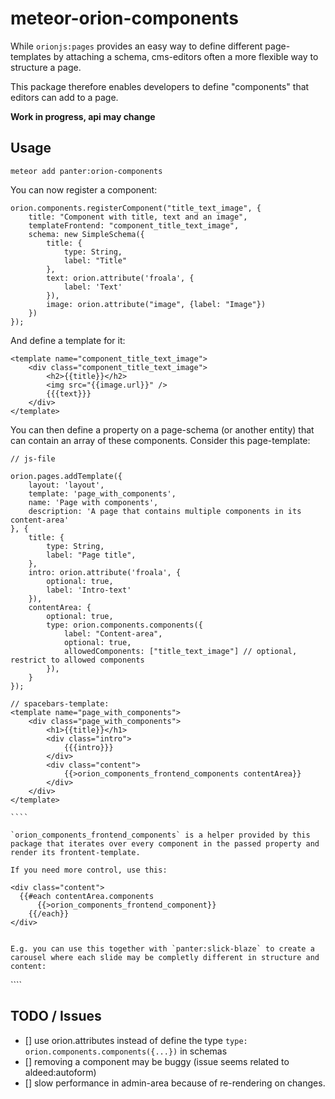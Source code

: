 # meteor-orion-components

While `orionjs:pages` provides an easy way to define different page-templates by attaching a schema, cms-editors often a more flexible way to structure a page.

This package therefore enables developers to define "components" that editors can add to a page. 


**Work in progress, api may change**

## Usage

`meteor add panter:orion-components`

You can now register a component:

````
orion.components.registerComponent("title_text_image", {
	title: "Component with title, text and an image",
	templateFrontend: "component_title_text_image",
	schema: new SimpleSchema({
		title: {
			type: String,
			label: "Title"
		},
		text: orion.attribute('froala', {
			label: 'Text'
		}),
		image: orion.attribute("image", {label: "Image"})
	})
});

````

And define a template for it:

``````
<template name="component_title_text_image">
	<div class="component_title_text_image">
		<h2>{{title}}</h2>
		<img src="{{image.url}}" />
		{{{text}}}
	</div>
</template>

``````

You can then define a property on a page-schema (or another entity) that can contain an array of these components. 
Consider this page-template:

`````
// js-file

orion.pages.addTemplate({
	layout: 'layout',
	template: 'page_with_components',
	name: 'Page with components',
	description: 'A page that contains multiple components in its content-area'
}, {
	title: {
		type: String,
		label: "Page title",
	},
	intro: orion.attribute('froala', {
		optional: true,
		label: 'Intro-text'
	}),
	contentArea: {
		optional: true,
		type: orion.components.components({
			label: "Content-area", 
			optional: true,
			allowedComponents: ["title_text_image"] // optional, restrict to allowed components
		}),
	}
});

// spacebars-template:
<template name="page_with_components">
	<div class="page_with_components">
		<h1>{{title}}</h1>
		<div class="intro">
			{{{intro}}}
		</div>
		<div class="content">
			{{>orion_components_frontend_components contentArea}}
		</div>
	</div>
</template>

````

`orion_components_frontend_components` is a helper provided by this package that iterates over every component in the passed property and render its frontent-template.

If you need more control, use this:

`````
	<div class="content">
	  {{#each contentArea.components
		  {{>orion_components_frontend_component}}
		{{/each}}
	</div>
`````

E.g. you can use this together with `panter:slick-blaze` to create a carousel where each slide may be completly different in structure and content:

`````
<template name="page_carousel">
	{{#with carouselArea}}
	<div class="carousel">
		{{#slick}}
			{{#each components}}
			<div>
				{{>orion_components_frontend_component}}
				</div>
			{{/each}}
		{{/slick}}
	</div>
	{{/with}}
</template>
````

## TODO / Issues

- [] use orion.attributes instead of define the type `type: orion.components.components({...})` in schemas
- [] removing a component may be buggy (issue seems related to aldeed:autoform)
- [] slow performance in admin-area because of re-rendering on changes. 
